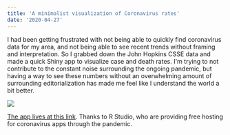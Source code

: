 ```yaml
---
title: 'A minimalist visualization of Coronavirus rates'
date: '2020-04-27'
---
```


I had been getting frustrated with not being able to quickly find coronavirus
data for my area, and not being able to see recent trends without framing and
interpretation. So I grabbed down the John Hopkins CSSE data and made a quick
Shiny app to visualize case and death rates. 
I'm trying to not contribute to 
the constant noise surrounding the ongoing pandemic, but having a 
way to see these numbers without an overwhelming amount of surrounding 
editorialization has made me feel like I understand the world a bit better.

![](/img/blog/covid.png)

[The app lives at this link](https://mm218.shinyapps.io/corona_data_explore/).
Thanks to R Studio, who are providing free hosting for coronavirus apps through
the pandemic.
